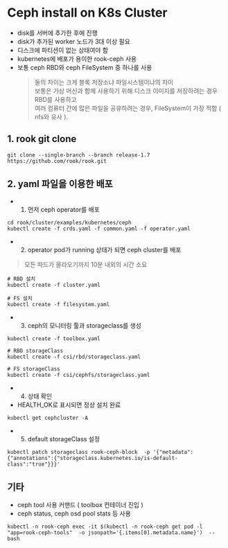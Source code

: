 # Ceph install on K8s Cluster
- disk를 서버에 추가한 후에 진행
- disk가 추가된 worker 노드가 3대 이상 필요
- 디스크에 파티션이 없는 상태여야 함
- kubernetes에 배포가 용이한 rook-ceph 사용
- 보통 ceph RBD와 ceph FileSystem 중 하나를 사용
  >둘의 차이는 크게 블록 저장소냐 파일시스템이냐의 차이  
  >보통은  가상 머신과 함께 사용하기 위해 디스크 이미지를 저장하려는 경우  RBD를 사용하고   
  >여러 컴퓨터 간에 많은 파일을 공유하려는 경우,  FileSystem이 가장 적합 ( nfs와 유사 ).

## 1. rook git clone
```
git clone --single-branch --branch release-1.7 https://github.com/rook/rook.git 
```

## 2. yaml 파일을 이용한 배포
- 1. 먼저 ceph operator를 배포
```
cd rook/cluster/examples/kubernetes/ceph 
kubectl create -f crds.yaml -f common.yaml -f operator.yaml 
```
- 2. operator pod가 running 상태가 되면 ceph cluster를 배포
> 모든 파드가 올라오기까지 10분 내외의 시간 소요
```
# RBD 설치
kubectl create -f cluster.yaml

# FS 설치
kubectl create -f filesystem.yaml
```

- 3. ceph의 모니터링 툴과 storageclass를 생성
```
kubectl create -f toolbox.yaml 

# RBD storageClass
kubectl create -f csi/rbd/storageclass.yaml

# FS storageClass
kubectl create -f csi/cephfs/storageclass.yaml
```

- 4. 상태 확인
- HEALTH_OK로 표시되면 정상 설치 완료
```
kubectl get cephcluster -A
```

- 5. default storageClass 설정
```
kubectl patch storageclass rook-ceph-block  -p '{"metadata": {"annotations":{"storageclass.kubernetes.io/is-default-class":"true"}}}'
```

## 기타 
- ceph tool 사용 커맨드 ( toolbox 컨테이너 진입 )
- ceph status, ceph osd pool stats 등 사용
```
kubectl -n rook-ceph exec -it $(kubectl -n rook-ceph get pod -l "app=rook-ceph-tools"  -o jsonpath='{.items[0].metadata.name}')  -- bash
```


